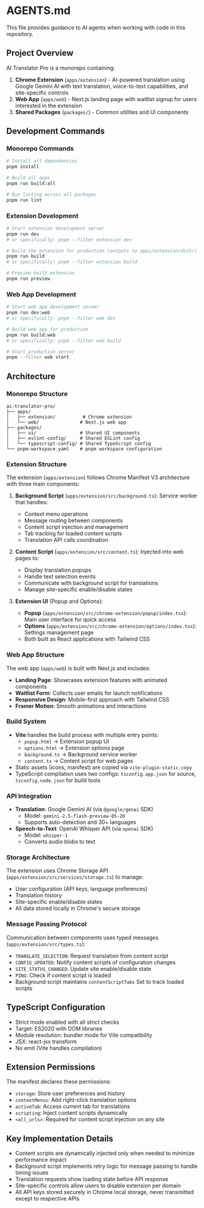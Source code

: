 # AGENTS.md

This file provides guidance to AI agents when working with code in this repository.

## Project Overview

AI Translator Pro is a monorepo containing:
1. **Chrome Extension** (`apps/extension`) - AI-powered translation using Google Gemini AI with text translation, voice-to-text capabilities, and site-specific controls
2. **Web App** (`apps/web`) - Next.js landing page with waitlist signup for users interested in the extension
3. **Shared Packages** (`packages/`) - Common utilities and UI components

## Development Commands

### Monorepo Commands
```bash
# Install all dependencies
pnpm install

# Build all apps
pnpm run build:all

# Run linting across all packages
pnpm run lint
```

### Extension Development
```bash
# Start extension development server
pnpm run dev
# or specifically: pnpm --filter extension dev

# Build the extension for production (outputs to apps/extension/dist/)
pnpm run build
# or specifically: pnpm --filter extension build

# Preview built extension
pnpm run preview
```

### Web App Development
```bash
# Start web app development server
pnpm run dev:web
# or specifically: pnpm --filter web dev

# Build web app for production
pnpm run build:web
# or specifically: pnpm --filter web build

# Start production server
pnpm --filter web start
```

## Architecture

### Monorepo Structure
```
ai-translator-pro/
├── apps/
│   ├── extension/          # Chrome extension
│   └── web/               # Next.js web app
├── packages/
│   ├── ui/                # Shared UI components
│   ├── eslint-config/     # Shared ESLint config
│   └── typescript-config/ # Shared TypeScript config
└── pnpm-workspace.yaml    # pnpm workspace configuration
```

### Extension Structure
The extension (`apps/extension`) follows Chrome Manifest V3 architecture with three main components:

1. **Background Script** (`apps/extension/src/background.ts`): Service worker that handles:
   - Context menu operations
   - Message routing between components
   - Content script injection and management
   - Tab tracking for loaded content scripts
   - Translation API calls coordination

2. **Content Script** (`apps/extension/src/content.ts`): Injected into web pages to:
   - Display translation popups
   - Handle text selection events
   - Communicate with background script for translations
   - Manage site-specific enable/disable states

3. **Extension UI** (Popup and Options):
   - **Popup** (`apps/extension/src/chrome-extension/popup/index.tsx`): Main user interface for quick access
   - **Options** (`apps/extension/src/chrome-extension/options/index.tsx`): Settings management page
   - Both built as React applications with Tailwind CSS

### Web App Structure
The web app (`apps/web`) is built with Next.js and includes:
- **Landing Page**: Showcases extension features with animated components
- **Waitlist Form**: Collects user emails for launch notifications
- **Responsive Design**: Mobile-first approach with Tailwind CSS
- **Framer Motion**: Smooth animations and interactions

### Build System
- **Vite** handles the build process with multiple entry points:
  - `popup.html` → Extension popup UI
  - `options.html` → Extension options page  
  - `background.ts` → Background service worker
  - `content.ts` → Content script for web pages
- Static assets (icons, manifest) are copied via `vite-plugin-static-copy`
- TypeScript compilation uses two configs: `tsconfig.app.json` for source, `tsconfig.node.json` for build tools

### API Integration
- **Translation**: Google Gemini AI (via `@google/genai` SDK)
  - Model: `gemini-2.5-flash-preview-05-20`
  - Supports auto-detection and 30+ languages
- **Speech-to-Text**: OpenAI Whisper API (via `openai` SDK)
  - Model: `whisper-1`
  - Converts audio blobs to text

### Storage Architecture
The extension uses Chrome Storage API (`apps/extension/src/services/storage.ts`) to manage:
- User configuration (API keys, language preferences)
- Translation history
- Site-specific enable/disable states
- All data stored locally in Chrome's secure storage

### Message Passing Protocol
Communication between components uses typed messages (`apps/extension/src/types.ts`):
- `TRANSLATE_SELECTION`: Request translation from content script
- `CONFIG_UPDATED`: Notify content scripts of configuration changes
- `SITE_STATUS_CHANGED`: Update site enable/disable state
- `PING`: Check if content script is loaded
- Background script maintains `contentScriptTabs` Set to track loaded scripts

## TypeScript Configuration

- Strict mode enabled with all strict checks
- Target: ES2020 with DOM libraries
- Module resolution: bundler mode for Vite compatibility
- JSX: react-jsx transform
- No emit (Vite handles compilation)

## Extension Permissions

The manifest declares these permissions:
- `storage`: Store user preferences and history
- `contextMenus`: Add right-click translation options
- `activeTab`: Access current tab for translations
- `scripting`: Inject content scripts dynamically
- `<all_urls>`: Required for content script injection on any site

## Key Implementation Details

- Content scripts are dynamically injected only when needed to minimize performance impact
- Background script implements retry logic for message passing to handle timing issues
- Translation requests show loading state before API response
- Site-specific controls allow users to disable extension per domain
- All API keys stored securely in Chrome local storage, never transmitted except to respective APIs
